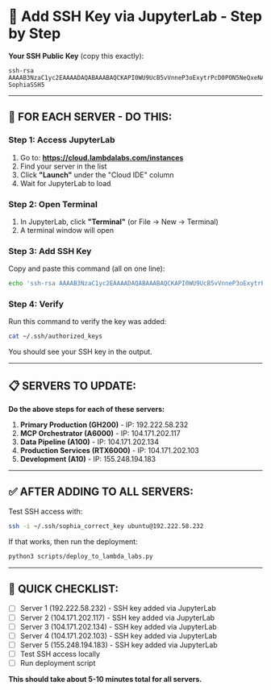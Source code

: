 # 🔑 Add SSH Key via JupyterLab - Step by Step

**Your SSH Public Key** (copy this exactly):
```
ssh-rsa AAAAB3NzaC1yc2EAAAADAQABAAABAQCKAPI0WU9UcB5vVnneP3oExytrPcD0PON5NeQxeNAJOWQSWi/fvkQ97dhAEtjyddmaCti7LFrp3CW+4gtGSiC+2/jOVqERLkmycbC8UZNpyqCiLIwO4MkIuxVNiRkg/ucPuf0DjakJh92xFDIyeDAR55OrpMWqX6O0+OZL0DFXE7jBDaloez+oLytM16CMHtlnx+5Br7O+RoPLEFvBz9RZyqlzs5144pvgHyRSwuvXBcYLKqT24kAPqvxc0SqGYLnNAD1q96BPqMwZONAFPDf3jTFGznmO+I3f+cyiR9Mai7Na9C2/21UJL/9APt7unjQhyQtCF++pwUXxhJX42tId SophiaSSH5
```

---

## 🚀 **FOR EACH SERVER - DO THIS:**

### **Step 1: Access JupyterLab**
1. Go to: **https://cloud.lambdalabs.com/instances**
2. Find your server in the list
3. Click **"Launch"** under the "Cloud IDE" column
4. Wait for JupyterLab to load

### **Step 2: Open Terminal**
1. In JupyterLab, click **"Terminal"** (or File → New → Terminal)
2. A terminal window will open

### **Step 3: Add SSH Key**
Copy and paste this command (all on one line):

```bash
echo 'ssh-rsa AAAAB3NzaC1yc2EAAAADAQABAAABAQCKAPI0WU9UcB5vVnneP3oExytrPcD0PON5NeQxeNAJOWQSWi/fvkQ97dhAEtjyddmaCti7LFrp3CW+4gtGSiC+2/jOVqERLkmycbC8UZNpyqCiLIwO4MkIuxVNiRkg/ucPuf0DjakJh92xFDIyeDAR55OrpMWqX6O0+OZL0DFXE7jBDaloez+oLytM16CMHtlnx+5Br7O+RoPLEFvBz9RZyqlzs5144pvgHyRSwuvXBcYLKqT24kAPqvxc0SqGYLnNAD1q96BPqMwZONAFPDf3jTFGznmO+I3f+cyiR9Mai7Na9C2/21UJL/9APt7unjQhyQtCF++pwUXxhJX42tId SophiaSSH5' >> ~/.ssh/authorized_keys
```

### **Step 4: Verify**
Run this command to verify the key was added:
```bash
cat ~/.ssh/authorized_keys
```

You should see your SSH key in the output.

---

## 📋 **SERVERS TO UPDATE:**

**Do the above steps for each of these servers:**

1. **Primary Production (GH200)** - IP: 192.222.58.232
2. **MCP Orchestrator (A6000)** - IP: 104.171.202.117  
3. **Data Pipeline (A100)** - IP: 104.171.202.134
4. **Production Services (RTX6000)** - IP: 104.171.202.103
5. **Development (A10)** - IP: 155.248.194.183

---

## ✅ **AFTER ADDING TO ALL SERVERS:**

Test SSH access with:
```bash
ssh -i ~/.ssh/sophia_correct_key ubuntu@192.222.58.232
```

If that works, then run the deployment:
```bash
python3 scripts/deploy_to_lambda_labs.py
```

---

## 🎯 **QUICK CHECKLIST:**

- [ ] Server 1 (192.222.58.232) - SSH key added via JupyterLab
- [ ] Server 2 (104.171.202.117) - SSH key added via JupyterLab  
- [ ] Server 3 (104.171.202.134) - SSH key added via JupyterLab
- [ ] Server 4 (104.171.202.103) - SSH key added via JupyterLab
- [ ] Server 5 (155.248.194.183) - SSH key added via JupyterLab
- [ ] Test SSH access locally
- [ ] Run deployment script

**This should take about 5-10 minutes total for all servers.** 